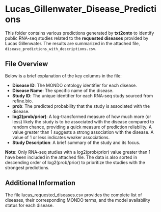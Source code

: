 # Lucas_Gillenwater_Disease_Predictions

This folder contains various predictions generated by **txt2onto** to identify public RNA-seq studies related to the **requested diseases** provided by Lucas Gillenwater. The results are summarized in the attached file, `disease_predictions_with_descriptions.csv`.

## File Overview

Below is a brief explanation of the key columns in the file:

- **Disease ID**: The MONDO ontology identifier for each disease.
- **Disease Name**: The specific name of the disease.
- **Study ID**: The unique identifier for each RNA-seq study sourced from refine.bio.
- **prob**: The predicted probability that the study is associated with the disease.
- **log2(prob/prior)**: A log-transformed measure of how much more (or less) likely the study is to be associated with the disease compared to random chance, providing a quick measure of prediction reliability. A value greater than 1 suggests a strong association with the disease. A value of 1 or less indicates weaker associations.
- **Study Description**: A brief summary of the study and its focus.

**Note:** Only RNA-seq studies with a log2(prob/prior) value greater than 1 have been included in the attached file. The data is also sorted in descending order of log2(prob/prior) to prioritize the studies with the strongest predictions.

## Additional Information

The file lucas_requested_diseases.csv provides the complete list of diseases, their corresponding MONDO terms, and the model availability status for each disease.




